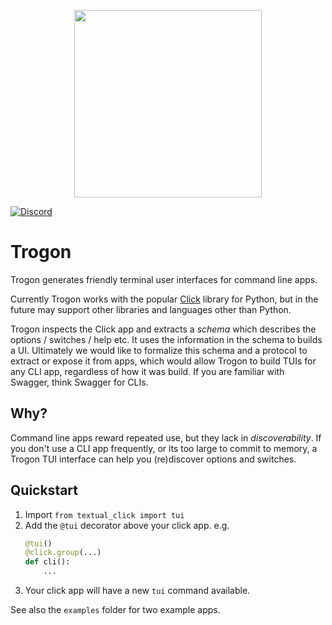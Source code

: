 <p align="center">
    <img src="https://github.com/Textualize/textualize-cli/assets/554369/bc0b3552-88d8-4eb8-ad14-943be7221120" width="300" align="center">
</p>
    
[![Discord](https://img.shields.io/discord/1026214085173461072)](https://discord.gg/Enf6Z3qhVr)


# Trogon

Trogon generates friendly terminal user interfaces for command line apps.

Currently Trogon works with the popular [Click](https://click.palletsprojects.com/) library for Python, but in the future may support other libraries and languages other than Python.

Trogon inspects the Click app and extracts a *schema* which describes the options / switches / help etc.
It uses the information in the schema to builds a UI.
Ultimately we would like to formalize this schema and a protocol to extract or expose it from apps, which would allow Trogon to build TUIs for any CLI app, regardless of how it was build.
If you are familiar with Swagger, think Swagger for CLIs.

## Why?

Command line apps reward repeated use, but they lack in *discoverability*.
If you don't use a CLI app frequently, or its too large to commit to memory, a Trogon TUI interface can help you (re)discover options and switches.


## Quickstart

1. Import `from textual_click import tui`
2. Add the `@tui` decorator above your click app. e.g.
    ```python
    @tui()
    @click.group(...)
    def cli():
        ...
    ```
3. Your click app will have a new `tui` command available.

See also the `examples` folder for two example apps.
